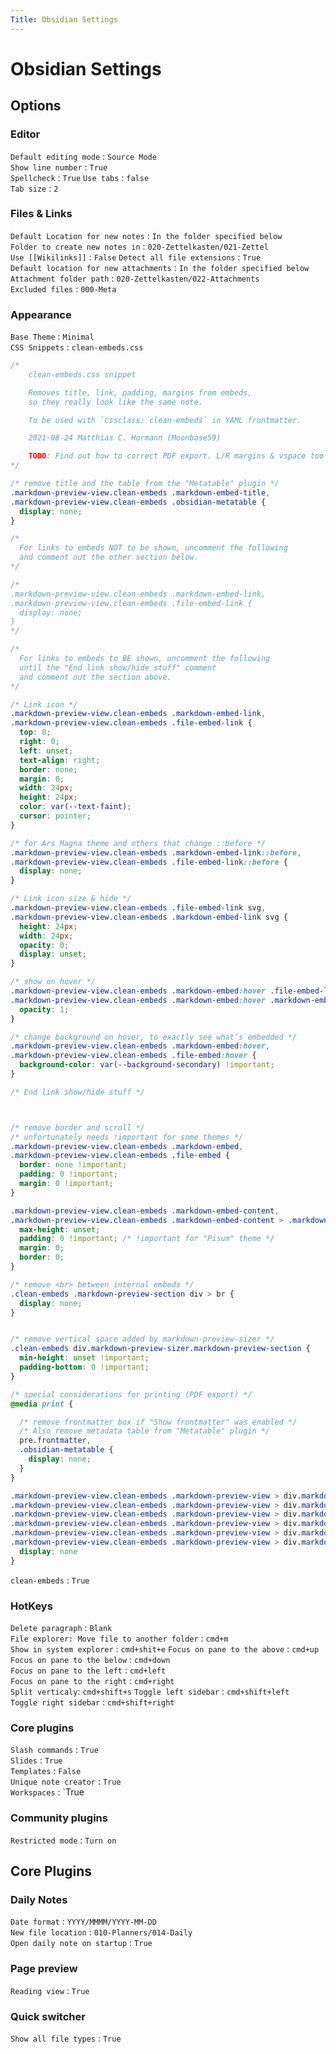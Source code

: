 ```yaml
---
Title: Obsidian Settings
---
```


# Obsidian Settings

## Options

### Editor

`Default editing mode` : `Source Mode`  
`Show line number` : `True`  
`Spellcheck` : `True`
`Use tabs` : `false`  
`Tab size` : `2`

### Files & Links

`Default Location for new notes` : `In the folder specified below`  
`Folder to create new notes in` : `020-Zettelkasten/021-Zettel`  
`Use [[Wikilinks]]` : `False`
`Detect all file extensions` : `True`  
`Default location for new attachments` : `In the folder specified below`  
`Attachment folder path` : `020-Zettelkasten/022-Attachments`  
`Excluded files` : `000-Meta`

### Appearance

`Base Theme` : `Minimal`  
`CSS Snippets` : `clean-embeds.css`

```css
/*
    clean-embeds.css snippet

    Removes title, link, padding, margins from embeds,
    so they really look like the same note.

    To be used with `cssclass: clean-embeds` in YAML frontmatter.

    2021-08-24 Matthias C. Hormann (Moonbase59)

    TODO: Find out how to correct PDF export. L/R margins & vspace too large on embeds.
*/

/* remove title and the table from the "Metatable" plugin */
.markdown-preview-view.clean-embeds .markdown-embed-title,
.markdown-preview-view.clean-embeds .obsidian-metatable {
  display: none;
}

/*
  For links to embeds NOT to be shown, uncomment the following
  and comment out the other section below.
*/

/*
.markdown-preview-view.clean-embeds .markdown-embed-link,
.markdown-preview-view.clean-embeds .file-embed-link {
  display: none;
}
*/

/*
  For links to embeds to BE shown, uncomment the following
  until the "End link show/hide stuff" comment
  and comment out the section above.
*/

/* Link icon */
.markdown-preview-view.clean-embeds .markdown-embed-link,
.markdown-preview-view.clean-embeds .file-embed-link {
  top: 0;
  right: 0;
  left: unset;
  text-align: right;
  border: none;
  margin: 0;
  width: 24px;
  height: 24px;
  color: var(--text-faint);
  cursor: pointer;
}

/* for Ars Magna theme and others that change ::before */
.markdown-preview-view.clean-embeds .markdown-embed-link::before,
.markdown-preview-view.clean-embeds .file-embed-link::before {
  display: none;
}

/* Link icon size & hide */
.markdown-preview-view.clean-embeds .file-embed-link svg,
.markdown-preview-view.clean-embeds .markdown-embed-link svg {
  height: 24px;
  width: 24px;
  opacity: 0;
  display: unset;
}

/* show on hover */
.markdown-preview-view.clean-embeds .markdown-embed:hover .file-embed-link svg,
.markdown-preview-view.clean-embeds .markdown-embed:hover .markdown-embed-link svg {
  opacity: 1;
}

/* change background on hover, to exactly see what’s embedded */
.markdown-preview-view.clean-embeds .markdown-embed:hover,
.markdown-preview-view.clean-embeds .file-embed:hover {
  background-color: var(--background-secondary) !important;
}

/* End link show/hide stuff */



/* remove border and scroll */
/* unfortunately needs !important for some themes */
.markdown-preview-view.clean-embeds .markdown-embed,
.markdown-preview-view.clean-embeds .file-embed {
  border: none !important;
  padding: 0 !important;
  margin: 0 !important;
}

.markdown-preview-view.clean-embeds .markdown-embed-content,
.markdown-preview-view.clean-embeds .markdown-embed-content > .markdown-preview-view {
  max-height: unset;
  padding: 0 !important; /* !important for "Pisum" theme */
  margin: 0;
  border: 0;
}

/* remove <br> between internal embeds */
.clean-embeds .markdown-preview-section div > br {
  display: none;
}


/* remove vertical space added by markdown-preview-sizer */
.clean-embeds div.markdown-preview-sizer.markdown-preview-section {
  min-height: unset !important;
  padding-bottom: 0 !important;
}

/* special considerations for printing (PDF export) */
@media print {

  /* remove frontmatter box if "Show frontmatter" was enabled */
  /* Also remove metadata table from "Metatable" plugin */
  pre.frontmatter,
  .obsidian-metatable {
    display: none;
  }
}

.markdown-preview-view.clean-embeds .markdown-preview-view > div.markdown-preview-sizer.markdown-preview-section > div:nth-child(2) > h1,
.markdown-preview-view.clean-embeds .markdown-preview-view > div.markdown-preview-sizer.markdown-preview-section > div:nth-child(2) > h2,
.markdown-preview-view.clean-embeds .markdown-preview-view > div.markdown-preview-sizer.markdown-preview-section > div:nth-child(2) > h3,
.markdown-preview-view.clean-embeds .markdown-preview-view > div.markdown-preview-sizer.markdown-preview-section > div:nth-child(2) > h4,
.markdown-preview-view.clean-embeds .markdown-preview-view > div.markdown-preview-sizer.markdown-preview-section > div:nth-child(2) > h5,
.markdown-preview-view.clean-embeds .markdown-preview-view > div.markdown-preview-sizer.markdown-preview-section > div:nth-child(2) > h6 {
  display: none
}
```

`clean-embeds` : `True`

### HotKeys

`Delete paragraph` : `Blank`  
`File explorer: Move file to another folder` : `cmd+m`  
`Show in system explorer` : `cmd+shit+e` 
`Focus on pane to the above` : `cmd+up`  
`Focus on pane to the below` : `cmd+down`  
`Focus on pane to the left` : `cmd+left`  
`Focus on pane to the right` : `cmd+right`  
`Split verticaly`: `cmd+shift+s`
`Toggle left sidebar` : `cmd+shift+left`  
`Toggle right sidebar` : `cmd+shift+right`

### Core plugins

`Slash commands` : `True`  
`Slides` : `True`  
`Templates` : `False`  
`Unique note creator` : `True`  
`Workspaces` : `True

### Community plugins

`Restricted mode` : `Turn on`

## Core Plugins

### Daily Notes

`Date format` : `YYYY/MMMM/YYYY-MM-DD`  
`New file location` : `010-Planners/014-Daily`  
`Open daily note on startup` : `True`

### Page preview

`Reading view` : `True`

### Quick switcher

`Show all file types` : `True`
